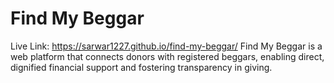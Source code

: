 # Find My Beggar
Live Link: https://sarwar1227.github.io/find-my-beggar/
Find My Beggar is a web platform that connects donors with registered beggars, enabling direct, dignified financial support and fostering transparency in giving.
